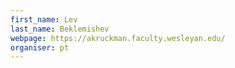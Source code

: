 ```yaml
---
first_name: Lev
last_name: Beklemishev
webpage: https://akruckman.faculty.wesleyan.edu/ 
organiser: pt
---
```

